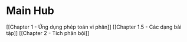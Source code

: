 # Main Hub
[[Chapter 1 - Ứng dụng phép toán vi phân]]
[[Chapter 1.5 - Các dạng bài tập]]
[[Chapter 2 - Tích phân bội]]